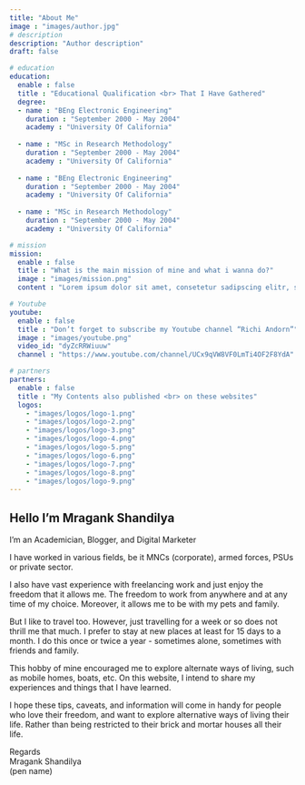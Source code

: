 ```yaml
---
title: "About Me"
image : "images/author.jpg"
# description
description: "Author description"
draft: false

# education
education:
  enable : false
  title : "Educational Qualification <br> That I Have Gathered"
  degree:
  - name : "BEng Electronic Engineering"
    duration : "September 2000 - May 2004"
    academy : "University Of California"
    
  - name : "MSc in Research Methodology"
    duration : "September 2000 - May 2004"
    academy : "University Of California"
    
  - name : "BEng Electronic Engineering"
    duration : "September 2000 - May 2004"
    academy : "University Of California"
    
  - name : "MSc in Research Methodology"
    duration : "September 2000 - May 2004"
    academy : "University Of California"

# mission
mission:
  enable : false
  title : "What is the main mission of mine and what i wanna do?"
  image : "images/mission.png"
  content : "Lorem ipsum dolor sit amet, consetetur sadipscing elitr, sed diam nonumy eirmod tempor invidunt ut labore et dolore magna aliquyam erat, sed diam voluptua. At vero eos et accusam et justo duo dolores et ea rebum."

# Youtube
youtube:
  enable : false
  title : "Don’t forget to subscribe my Youtube channel “Richi Andorn”"
  image : "images/youtube.png"
  video_id: "dyZcRRWiuuw"
  channel : "https://www.youtube.com/channel/UCx9qVW8VF0LmTi4OF2F8YdA"

# partners
partners:
  enable : false
  title : "My Contents also published <br> on these websites"
  logos:
    - "images/logos/logo-1.png"
    - "images/logos/logo-2.png"
    - "images/logos/logo-3.png"
    - "images/logos/logo-4.png"
    - "images/logos/logo-5.png"
    - "images/logos/logo-6.png"
    - "images/logos/logo-7.png"
    - "images/logos/logo-8.png"
    - "images/logos/logo-9.png"
---
```


## Hello I’m Mragank Shandilya 

I’m an Academician, Blogger, and Digital Marketer  

I have worked in various fields, be it MNCs (corporate), armed forces, PSUs or private sector. 

I also have vast experience with freelancing work and just enjoy the freedom that it allows me. The freedom to work from anywhere and at any time of my choice. Moreover, it allows me to be with my pets and family. 

But I like to travel too. However, just travelling for a week or so does not thrill me that much. I prefer to stay at new places at least for 15 days to a month. I do this once or twice a year - sometimes alone, sometimes with friends and family. 

This hobby of mine encouraged me to explore alternate ways of living, such as mobile homes, boats, etc. On this website, I intend to share my experiences and things that I have learned. 

I hope these tips, caveats, and information will come in handy for people who love their freedom, and want to explore alternative ways of living their life. Rather than being restricted to their brick and mortar houses all their life. 

Regards <br>
Mragank Shandilya <br>
(pen name)